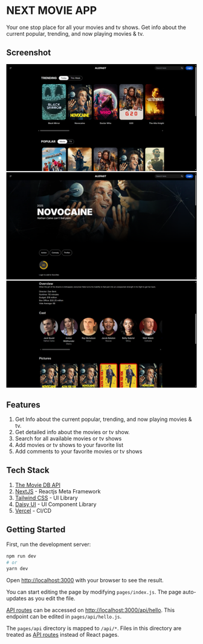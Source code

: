 # NEXT MOVIE APP

Your one stop place for all your movies and tv shows. Get info about the current popular, trending, and now playing movies & tv.

## Screenshot

![Screenshot1](./screenshot/1.png)
![Screenshot2](./screenshot/2.png)
![Screenshot3](./screenshot/3.png)

## Features

1. Get Info about the current popular, trending, and now playing movies & tv.
2. Get detailed info about the movies or tv show.
3. Search for all available movies or tv shows
4. Add movies or tv shows to your favorite list
5. Add comments to your favorite movies or tv shows

## Tech Stack

1. [The Movie DB API](https://developer.themoviedb.org/reference/intro/getting-started)
2. [NextJS](https://nextjs.org) - Reactjs Meta Framework
3. [Tailwind CSS](https://tailwindcss.com/) - UI Library
4. [Daisy UI](https://daisyui.com/) - UI Component Library
5. [Vercel](https://vercel.com) - CI/CD

## Getting Started

First, run the development server:

```bash
npm run dev
# or
yarn dev
```

Open [http://localhost:3000](http://localhost:3000) with your browser to see the result.

You can start editing the page by modifying `pages/index.js`. The page auto-updates as you edit the file.

[API routes](https://nextjs.org/docs/api-routes/introduction) can be accessed on [http://localhost:3000/api/hello](http://localhost:3000/api/hello). This endpoint can be edited in `pages/api/hello.js`.

The `pages/api` directory is mapped to `/api/*`. Files in this directory are treated as [API routes](https://nextjs.org/docs/api-routes/introduction) instead of React pages.
